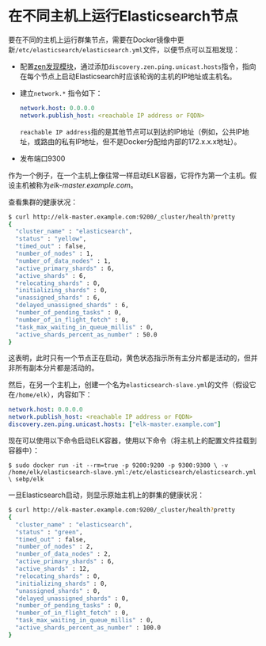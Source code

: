# 在不同主机上运行Elasticsearch节点

要在不同的主机上运行群集节点，需要在Docker镜像中更新`/etc/elasticsearch/elasticsearch.yml`文件，以便节点可以互相发现：

- 配置[zen发现模块](http://www.elastic.co/guide/en/elasticsearch/reference/current/modules-discovery.html)，通过添加`discovery.zen.ping.unicast.hosts`指令，指向在每个节点上启动Elasticsearch时应该轮询的主机的IP地址或主机名。

- 建立`network.*` 指令如下：

    ```yml
    network.host: 0.0.0.0
    network.publish_host: <reachable IP address or FQDN>
    ```

    `reachable IP address`指的是其他节点可以到达的IP地址（例如，公共IP地址，或路由的私有IP地址，但不是Docker分配给内部的172.x.x.x地址）。

- 发布端口9300

作为一个例子，在一个主机上像往常一样启动ELK容器，它将作为第一个主机。假设主机被称为*elk-master.example.com*。

查看集群的健康状况：

```sh
$ curl http://elk-master.example.com:9200/_cluster/health?pretty
{
  "cluster_name" : "elasticsearch",
  "status" : "yellow",
  "timed_out" : false,
  "number_of_nodes" : 1,
  "number_of_data_nodes" : 1,
  "active_primary_shards" : 6,
  "active_shards" : 6,
  "relocating_shards" : 0,
  "initializing_shards" : 0,
  "unassigned_shards" : 6,
  "delayed_unassigned_shards" : 6,
  "number_of_pending_tasks" : 0,
  "number_of_in_flight_fetch" : 0,
  "task_max_waiting_in_queue_millis" : 0,
  "active_shards_percent_as_number" : 50.0
}
```

这表明，此时只有一个节点正在启动，黄色状态指示所有主分片都是活动的，但并非所有副本分片都是活动的。

然后，在另一个主机上，创建一个名为`elasticsearch-slave.yml`的文件（假设它在`/home/elk`），内容如下：

```yml
network.host: 0.0.0.0
network.publish_host: <reachable IP address or FQDN>
discovery.zen.ping.unicast.hosts: ["elk-master.example.com"]
```

现在可以使用以下命令启动ELK容器，使用以下命令（将主机上的配置文件挂载到容器中）：

`$ sudo docker run -it --rm=true -p 9200:9200 -p 9300:9300 \
  -v /home/elk/elasticsearch-slave.yml:/etc/elasticsearch/elasticsearch.yml \
  sebp/elk`

一旦Elasticsearch启动，则显示原始主机上的群集的健康状况：

```sh
$ curl http://elk-master.example.com:9200/_cluster/health?pretty
{
  "cluster_name" : "elasticsearch",
  "status" : "green",
  "timed_out" : false,
  "number_of_nodes" : 2,
  "number_of_data_nodes" : 2,
  "active_primary_shards" : 6,
  "active_shards" : 12,
  "relocating_shards" : 0,
  "initializing_shards" : 0,
  "unassigned_shards" : 0,
  "delayed_unassigned_shards" : 0,
  "number_of_pending_tasks" : 0,
  "number_of_in_flight_fetch" : 0,
  "task_max_waiting_in_queue_millis" : 0,
  "active_shards_percent_as_number" : 100.0
}
```